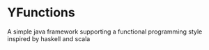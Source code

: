 YFunctions
==========

A simple java framework supporting a functional programming style inspired by haskell and scala
